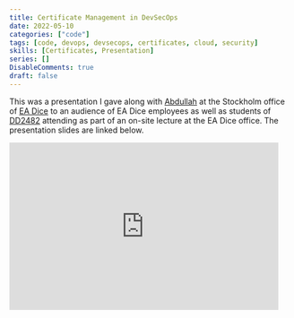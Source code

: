 ```yaml
---
title: Certificate Management in DevSecOps
date: 2022-05-10
categories: ["code"]
tags: [code, devops, devsecops, certificates, cloud, security]
skills: [Certificates, Presentation]
series: []
DisableComments: true
draft: false
---
```


This was a presentation I gave along with [Abdullah](https://www.linkedin.com/in/abdullahcse/) at the Stockholm office of [EA Dice](https://www.dice.se/) to an audience of EA Dice employees as well as students of [DD2482](https://github.com/KTH/devops-course) attending as part of an on-site lecture at the EA Dice office. The presentation slides are linked below.

<iframe src="https://docs.google.com/presentation/d/e/2PACX-1vRGccgFYodsqV_L1W-J0BBrQR1N9yPcK2BQ_2xl4YgioxEwN52_jAhG6OV47xbemT_v295pG8vUz40n/embed?start=false&loop=false&delayms=3000" frameborder="0" width="480" height="299" allowfullscreen="true" mozallowfullscreen="true" webkitallowfullscreen="true"></iframe>


<br>